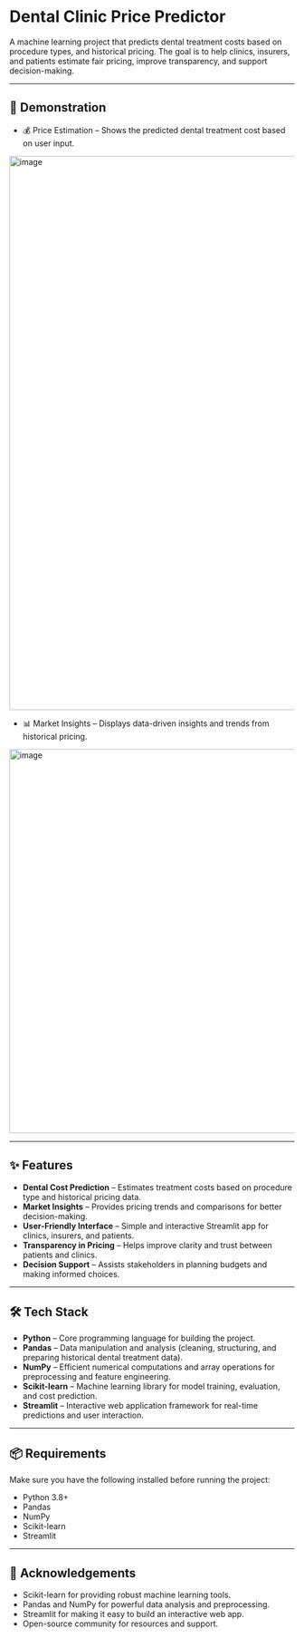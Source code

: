 # Dental Clinic Price Predictor

A machine learning project that predicts dental treatment costs based on procedure types, and historical pricing. The goal is to help clinics, insurers, and patients estimate fair pricing, improve transparency, and support decision-making.

---

## 🚀 Demonstration

- 💰 Price Estimation – Shows the predicted dental treatment cost based on user input.
<img width="1498" height="978" alt="image" src="https://github.com/user-attachments/assets/68b010bf-93c2-4404-99ff-5c0d9066d442" />


- 📊 Market Insights – Displays data-driven insights and trends from historical pricing.
<img width="996" height="678" alt="image" src="https://github.com/user-attachments/assets/d6a5d0d9-19aa-4d32-9a56-19cd8273b17c" />

---


## ✨ Features

- **Dental Cost Prediction** – Estimates treatment costs based on procedure type and historical pricing data.  
- **Market Insights** – Provides pricing trends and comparisons for better decision-making.  
- **User-Friendly Interface** – Simple and interactive Streamlit app for clinics, insurers, and patients.  
- **Transparency in Pricing** – Helps improve clarity and trust between patients and clinics.  
- **Decision Support** – Assists stakeholders in planning budgets and making informed choices.  

---

## 🛠️ Tech Stack

- **Python** – Core programming language for building the project.  
- **Pandas** – Data manipulation and analysis (cleaning, structuring, and preparing historical dental treatment data).  
- **NumPy** – Efficient numerical computations and array operations for preprocessing and feature engineering.  
- **Scikit-learn** – Machine learning library for model training, evaluation, and cost prediction.  
- **Streamlit** – Interactive web application framework for real-time predictions and user interaction.  

---

## 📦 Requirements

Make sure you have the following installed before running the project:

- Python 3.8+  
- Pandas  
- NumPy  
- Scikit-learn  
- Streamlit 

---

## 🙌 Acknowledgements

- Scikit-learn for providing robust machine learning tools.
- Pandas and NumPy for powerful data analysis and preprocessing.
- Streamlit for making it easy to build an interactive web app.
- Open-source community for resources and support.
